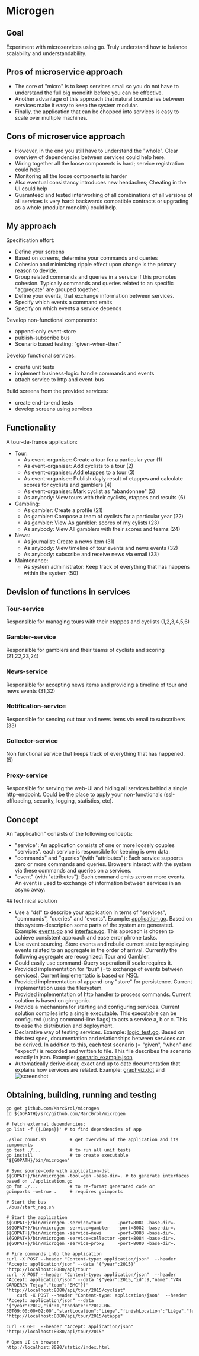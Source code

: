 # Microgen

## Goal
Experiment with microservices using go. Truly understand how to balance scalability and understandability.

## Pros of microservice approach
- The core of "micro" is to keep services small so you do not have to understand the full big monolith before you can be effective. 
- Another advantage of this approach that natural boundaries between services make it easy to keep the system modular. 
- Finally, the application that can be chopped into services is easy to scale over multiple machines.

## Cons of microservice approach
- However, in the end you still have to understand the "whole". Clear overview of dependencies between services could help here. 
- Wiring together all the loose components is hard; service registration could help
- Monitoring all the loose components is harder
- Also eventual consistancy introduces new headaches; Cheating in the UI could help
- Guaranteed and tested interworking of all combinations of all versions of all services is very hard: backwards compatible contracts or upgrading as a whole (modular monolith) could help.

## My approach
Specification effort:
* Define your screens 
* Based on screens, determine your commands and queries
* Cohesion and minimizing ripple effect upon change is the primary reason to devide.
* Group related commands and queries in a service if this promotes cohesion. Typically commands and queries related to an specific "aggregate" are grouped together.
* Define your events, that exchange information between services.
* Specify which events a command emits
* Specify on which events a service depends

Develop non-functional components:
* append-only event-store
* publish-subscribe bus
* Scenario based testing: "given-when-then"

Develop functional services:
 * create unit tests
 * implement business-logic: handle commands and events
 * attach service to http and event-bus

Build screens from the provided services:
 * create end-to-end tests
 * develop screens using services

## Functionality
A tour-de-france application:
- Tour: 
    - As event-organiser: Create a tour for a particular year (1)
    - As event-organiser: Add cyclists to a tour (2)
    - As event-organiser: Add etappes to a tour (3)
    - As event-organiser: Publish dayly result of etappes and calculate scores for cyclists and gamblers (4)
    - As event-organiser: Mark cyclist as "abandonnee" (5)
    - As anybody: View tours with their cyclists, etappes and results (6)
- Gambling: 
    - As gambler: Create a profile (21)
    - As gambler: Compose a team of cyclists for a particular year (22)
    - As gambler: View As gambler: scores of my cylists (23)
    - As anybody: View All gamblers with their scores and teams (24)
- News: 
    - As journalist: Create a news item (31)
    - As anybody: View timeline of tour events and news events (32)
    - As anybody: subscribe and receive news via email (33)
- Maintenance: 
    - As system administrator: Keep track of everything that has happens within the system (50)

## Devision of functions in services
### Tour-service
Responsible for managing tours with their etappes and cyclists (1,2,3,4,5,6)

### Gambler-service
Responsible for gamblers and their teams of cyclists and scoring (21,22,23,24)

### News-service
Responsible for accepting news items and providing a timeline of tour and news events (31,32)

### Notification-service
Responsible for sending out tour and news items via email to subscribers (33)

### Collector-service
Non functional service that keeps track of everything that has happened. (5)

### Proxy-service
Responsible for serving the web-UI and hiding all services behind a single http-endpoint. Could be the place to apply your non-functionals (ssl-offloading, security, logging, statistics, etc).

## Concept
An "application" consists of the following concepts:
 - "service": An application consists of one or more loosely couples "services". each service is responsible for keeping is own data.
 - "commands" and "queries"(with "attributes"): Each service supports zero or more commands and queries. Browsers interact with the system via these commands and queries on a services.
 - "event" (with "attributes"): Each command emits zero or more events. An event is used to exchange of information between services in an async away.

##Technical solution
- Use a "dsl" to describe your application in terns of "services", "commands", "queries" and "events". Example: [application.go](./application.go). Based on this system-description some parts of the system are generated. Example: [events.go](./tourApp/events/events.go) and [interface.go](./tourApp/gambler/interface.go). This approach is chosen to achieve consistent approach and ease error phrone tasks.
- Use event sourcing. Store events and rebuild current state by replaying events ralated to an aggregate in the order of arrival. Currently the following aggregate are recognized: Tour and Gambler.
- Could easily use command-Query seperation if scale requires it.
- Provided implementation for "bus" (=to exchange of events between services). Current implementatio is based on NSQ.
- Provided implementation of append-ony "store" for persistence. Current implementation uses the filesystem.
- Provided implementation of http handler to process commands. Current solution is based on gin-gonic.
- Provide a mechanism for starting and configuring services. Current solution compiles into a single executable. This executable can be configured (using command-line flags) to acts a service a, b or c. This to ease the distribution and deployment.
- Declarative way of testing services. Example: [logic_test.go](./tourApp/tour/logic_test.go). Based on this test spec, documentation and relationships between services can be derived. In addition to this, each test scenario (= "given", "when" and "expect") is recorded and written to file. This file describes the scenario exactly in json. Example: [scenario_example.json](./tourApp/doc/example_Create_new_gambler_success.txt)
- Automatically derive clear, exact and up to date documentation that explains how services are related. Example:  [graphviz.dot](./tourApp/doc/graphviz.dot) and ![screenshot](./tourApp/doc/graphviz.png)

## Obtaining, building, running and testing

    go get github.com/MarcGrol/microgen
    cd ${GOPATH}/src/github.com/MarcGrol/microgen
    
    # fetch external dependencies: 
    go list -f {{.Deps}}' # to find dependencies of app

    ./sloc_count.sh         # get overview of the application and its compoments
    go test ./...           # to run all unit tests
    go install              # to create executable "${GOPATH}/bin/microgen"
    
    # Sync source-code with application-dsl
    ${GOPATH}/bin/microgen -tool=gen -base-dir=. # to generate interfaces based on ./application.go
    go fmt ./...            # to re-format generated code or
    goimports -w=true .     # requires goimports
    
    # Start the bus
    ./bus/start_nsq.sh
    
    # Start the application
    ${GOPATH}/bin/microgen -service=tour      -port=8081 -base-dir=.
    ${GOPATH}/bin/microgen -service=gambler   -port=8082 -base-dir=.
    ${GOPATH}/bin/microgen -service=news      -port=8083 -base-dir=.
    ${GOPATH}/bin/microgen -service=collector -port=8084 -base-dir=.
    ${GOPATH}/bin/microgen -service=proxy     -port=8080 -base-dir=.
    
    # Fire commands into the application
    curl -X POST --header "Content-type: application/json"  --header "Accept: application/json" --data '{"year":2015}' "http://localhost:8080/api/tour"
    curl -X POST --header "Content-type: application/json"  --header "Accept: application/json" --data '{"year":2015,"id":9,"name":"VAN GARDEREN Tejay","team":"BMC"}}' "http://localhost:8080/api/tour/2015/cyclist"
        curl -X POST --header "Content-type: application/json"  --header "Accept: application/json" --data '{"year":2012,"id":1,"thedate":"2012-06-30T09:00:00+02:00","startLocation":"Liège","finishLocation":"Liège","length":6,"kind":4}' "http://localhost:8080/api/tour/2015/etappe"

    curl -X GET  --header "Accept: application/json"  "http://localhost:8080/api/tour/2015"
    
    # Open UI in browser
    http://localhost:8080/static/index.html
    

